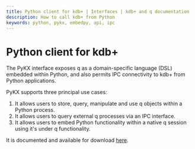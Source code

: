 ```yaml
---
title: Python client for kdb+ | Interfaces | kdb+ and q documentation
description: How to call kdb+ from Python
keywords: python, pykx, embedpy, api, ipc
---
```


# Python client for kdb+

The PyKX interface exposes q as a domain-specific language (DSL) embedded within Python, and also permits IPC connectivity to kdb+ from Python applications.

PyKX supports three principal use cases:

1. It allows users to store, query, manipulate and use q objects within a Python process.
2. It allows users to query external q processes via an IPC interface.
3. It allows users to embed Python functionality within a native q session using it's under q functionality.

It is documented and available for download [here](https://code.kx.com/pykx).

